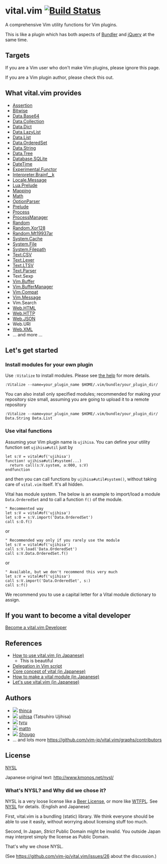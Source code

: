 # vital.vim [![Build Status](https://travis-ci.org/vim-jp/vital.vim.svg?branch=master)](https://travis-ci.org/vim-jp/vital.vim)

A comprehensive Vim utility functions for Vim plugins.

This is like a plugin which has both aspects of
[Bundler](http://gembundler.com/) and [jQuery](http://jquery.com/) at the same
time.

## Targets

If you are a Vim user who don't make Vim plugins, please ignore this page.

If you are a Vim plugin author, please check this out.

## What vital.vim provides

* [Assertion](https://github.com/vim-jp/vital.vim/blob/master/doc/vital-assertion.txt)
* [Bitwise](https://github.com/vim-jp/vital.vim/blob/master/doc/vital-bitwise.txt)
* [Data.Base64](https://github.com/vim-jp/vital.vim/blob/master/doc/vital-data-base64.txt)
* [Data.Collection](https://github.com/vim-jp/vital.vim/blob/master/doc/vital-data-collection.txt)
* [Data.Dict](https://github.com/vim-jp/vital.vim/blob/master/doc/vital-data-dict.txt)
* [Data.LazyList](https://github.com/vim-jp/vital.vim/blob/master/doc/vital-data-lazylist.txt)
* [Data.List](https://github.com/vim-jp/vital.vim/blob/master/doc/vital-data-list.txt)
* [Data.OrderedSet](https://github.com/vim-jp/vital.vim/blob/master/doc/vital-data-ordered_set.txt)
* [Data.String](https://github.com/vim-jp/vital.vim/blob/master/doc/vital-data-string.txt)
* [Data.Tree](https://github.com/vim-jp/vital.vim/blob/master/doc/vital-data-tree.txt)
* [Database.SQLite](https://github.com/vim-jp/vital.vim/blob/master/doc/vital-database-sqlite.txt)
* [DateTime](https://github.com/vim-jp/vital.vim/blob/master/doc/vital-date_time.txt)
* [Experimental.Functor](https://github.com/vim-jp/vital.vim/blob/master/doc/vital-experimental-functor.txt)
* [Interpreter.Brainf__k](https://github.com/vim-jp/vital.vim/blob/master/doc/vital-interpreter-brainf__k.txt)
* [Locale.Message](https://github.com/vim-jp/vital.vim/blob/master/doc/vital-locale-message.txt)
* [Lua.Prelude](https://github.com/vim-jp/vital.vim/blob/master/doc/vital-lua-prelude.txt)
* [Mapping](https://github.com/vim-jp/vital.vim/blob/master/doc/vital-mapping.txt)
* [Math](https://github.com/vim-jp/vital.vim/blob/master/doc/vital-math.txt)
* [OptionParser](https://github.com/vim-jp/vital.vim/blob/master/doc/vital-option_parser.txt)
* [Prelude](https://github.com/vim-jp/vital.vim/blob/master/doc/vital-prelude.txt)
* [Process](https://github.com/vim-jp/vital.vim/blob/master/doc/vital-process.txt)
* [ProcessManager](https://github.com/vim-jp/vital.vim/blob/master/doc/vital-process_manager.txt)
* [Random](https://github.com/vim-jp/vital.vim/blob/master/doc/vital-random.txt)
* [Random.Xor128](https://github.com/vim-jp/vital.vim/blob/master/doc/vital-random-xor128.txt)
* [Random.Mt19937ar](https://github.com/vim-jp/vital.vim/blob/master/doc/vital-random-mt19937ar.txt)
* [System.Cache](https://github.com/vim-jp/vital.vim/blob/master/doc/vital-system-cache.txt)
* [System.File](https://github.com/vim-jp/vital.vim/blob/master/doc/vital-system-file.txt)
* [System.Filepath](https://github.com/vim-jp/vital.vim/blob/master/doc/vital-system-filepath.txt)
* [Text.CSV](https://github.com/vim-jp/vital.vim/blob/master/doc/vital-text-csv.txt)
* [Text.Lexer](https://github.com/vim-jp/vital.vim/blob/master/doc/vital-text-lexer.txt)
* [Text.LTSV](https://github.com/vim-jp/vital.vim/blob/master/doc/vital-text-ltsv.txt)
* [Text.Parser](https://github.com/vim-jp/vital.vim/blob/master/doc/vital-text-parser.txt)
* Text.Sexp
* [Vim.Buffer](https://github.com/vim-jp/vital.vim/blob/master/doc/vital-vim-buffer.txt)
* [Vim.BufferManager](https://github.com/vim-jp/vital.vim/blob/master/doc/vital-vim-buffer_manager.txt)
* [Vim.Compat](https://github.com/vim-jp/vital.vim/blob/master/doc/vital-vim-compat.txt)
* [Vim.Message](https://github.com/vim-jp/vital.vim/blob/master/doc/vital-vim-message.txt)
* Vim.Search
* [Web.HTML](https://github.com/vim-jp/vital.vim/blob/master/doc/vital-web-html.txt)
* [Web.HTTP](https://github.com/vim-jp/vital.vim/blob/master/doc/vital-web-http.txt)
* [Web.JSON](https://github.com/vim-jp/vital.vim/blob/master/doc/vital-web-json.txt)
* Web.URI
* [Web.XML](https://github.com/vim-jp/vital.vim/blob/master/doc/vital-web-xml.txt)
* ... and more ...


## Let's get started

### Install modules for your own plugin

Use `:Vitalize` to install modules.
Please see [the help](https://github.com/vim-jp/vital.vim/blob/master/doc/vitalizer.txt) for more details.

```vim
:Vitalize --name=your_plugin_name $HOME/.vim/bundle/your_plugin_dir/
```

You can also install only specified modules; recommended for making your
repository size small, assuming you are going to upload it to a remote
repository

```vim
:Vitalize --name=your_plugin_name $HOME/.vim/bundle/your_plugin_dir/ Data.String Data.List
```

### Use vital functions

Assuming your Vim plugin name is `ujihisa`. You can define your utility
function set `ujihisa#util` just by

```vim
let s:V = vital#of('ujihisa')
function! ujihisa#util#system(...)
  return call(s:V.system, a:000, s:V)
endfunction
```

and then you can call functions by `ujihisa#util#system()`, without taking care
of `vital.vim` itself. It's all hidden.

Vital has module system. The below is an example to import/load a module
`Data.OrderedSet` and to call a function `f()` of the module.

```vim
" Recommented way
let s:V = vital#of('ujihisa')
let s:O = s:V.import('Data.OrderedSet')
call s:O.f()
```

or

```vim
" Recommended way only if you rarely use the module
let s:V = vital#of('ujihisa')
call s:V.load('Data.OrderedSet')
call s:V.Data.OrderedSet.f()
```

or

```vim
" Available, but we don't recommend this very much
let s:V = vital#of('ujihisa')
call s:V.import('Data.OrderedSet', s:)
call s:f()
```

We recommend you to use a capital letter for a Vital module dictionary to assign.

## If you want to become a vital developer

[Become a vital.vim Developer](https://github.com/vim-jp/vital.vim/wiki/Become-a-vital.vim-Developer)

## References

* [How to use vital.vim (in Japanese)](http://rbtnn.github.io/how-to-use-vital.vim/)
    * This is beautiful
* [Delegation in Vim script](http://ujihisa.blogspot.com/2011/02/delegation-in-vim-script.html)
* [Core concept of vital (in Japanese)](http://d.hatena.ne.jp/thinca/20110310/1299768323)
* [How to make a vital module (in Japanese)](http://d.hatena.ne.jp/thinca/20110311/1299769233)
* [Let's use vital.vim (in Japanese)](http://qiita.com/rbtnn/items/deb569ebc94d5172a5e5)

## Authors

* ![](https://secure.gravatar.com/avatar/3b83f8f7a25019f3ee01791df024bf3c)
  [thinca](http://github.com/thinca)
* ![](https://secure.gravatar.com/avatar/d9d0ceb387e3b6de5c4562af78e8a910)
  [ujihisa](http://github.com/ujihisa) (Tatsuhiro Ujihisa)
* ![](https://secure.gravatar.com/avatar/5fdf83c448b8503add52517c7de0e3cc)
  [tyru](http://github.com/tyru)
* ![](https://secure.gravatar.com/avatar/1ba93fd9e39ebf48777f217c38e768fd)
  [mattn](http://github.com/mattn)
* ![](https://secure.gravatar.com/avatar/7f5a1bfaf8b64cbcdfaf82a7de92506b)
  [Shougo](http://github.com/shougo)
* ... and lots more <https://github.com/vim-jp/vital.vim/graphs/contributors>

## License

[NYSL](http://www.kmonos.net/nysl/index.en.html)

Japanese original text: <http://www.kmonos.net/nysl/>

### What's NYSL? and Why did we chose it?

NYSL is a very loose license like a [Beer License](http://en.wikipedia.org/wiki/Beerware), or more like [WTFPL](http://en.wikipedia.org/wiki/WTFPL).
See [NYSL](http://www.kmonos.net/nysl/NYSL.TXT) for details.  (English and Japanese)

First, vital.vim is a bundling (static) library.
We think everyone should be able to use it easily, without worrying about
licensing stuff too much.

Second, In Japan, *Strict* Public Domain might be invalid.
You outside Japan may interpret simply the license as Public Domain.

That's why we chose NYSL.

(See <https://github.com/vim-jp/vital.vim/issues/26> about the discussion.)
